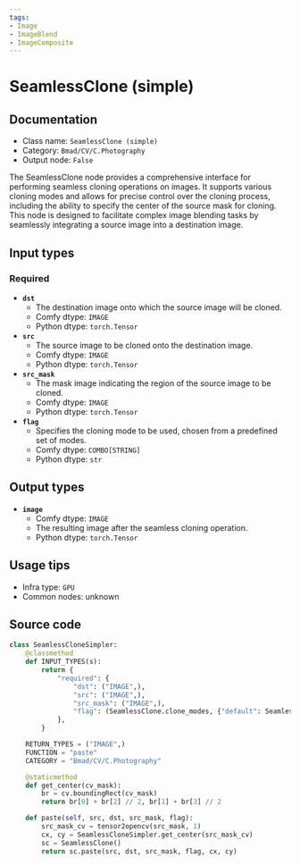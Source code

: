 ```yaml
---
tags:
- Image
- ImageBlend
- ImageComposite
---
```


# SeamlessClone (simple)
## Documentation
- Class name: `SeamlessClone (simple)`
- Category: `Bmad/CV/C.Photography`
- Output node: `False`

The SeamlessClone node provides a comprehensive interface for performing seamless cloning operations on images. It supports various cloning modes and allows for precise control over the cloning process, including the ability to specify the center of the source mask for cloning. This node is designed to facilitate complex image blending tasks by seamlessly integrating a source image into a destination image.
## Input types
### Required
- **`dst`**
    - The destination image onto which the source image will be cloned.
    - Comfy dtype: `IMAGE`
    - Python dtype: `torch.Tensor`
- **`src`**
    - The source image to be cloned onto the destination image.
    - Comfy dtype: `IMAGE`
    - Python dtype: `torch.Tensor`
- **`src_mask`**
    - The mask image indicating the region of the source image to be cloned.
    - Comfy dtype: `IMAGE`
    - Python dtype: `torch.Tensor`
- **`flag`**
    - Specifies the cloning mode to be used, chosen from a predefined set of modes.
    - Comfy dtype: `COMBO[STRING]`
    - Python dtype: `str`
## Output types
- **`image`**
    - Comfy dtype: `IMAGE`
    - The resulting image after the seamless cloning operation.
    - Python dtype: `torch.Tensor`
## Usage tips
- Infra type: `GPU`
- Common nodes: unknown


## Source code
```python
class SeamlessCloneSimpler:
    @classmethod
    def INPUT_TYPES(s):
        return {
            "required": {
                "dst": ("IMAGE",),
                "src": ("IMAGE",),
                "src_mask": ("IMAGE",),
                "flag": (SeamlessClone.clone_modes, {"default": SeamlessClone.clone_modes[0]}),
            },
        }

    RETURN_TYPES = ("IMAGE",)
    FUNCTION = "paste"
    CATEGORY = "Bmad/CV/C.Photography"

    @staticmethod
    def get_center(cv_mask):
        br = cv.boundingRect(cv_mask)
        return br[0] + br[2] // 2, br[1] + br[3] // 2

    def paste(self, src, dst, src_mask, flag):
        src_mask_cv = tensor2opencv(src_mask, 1)
        cx, cy = SeamlessCloneSimpler.get_center(src_mask_cv)
        sc = SeamlessClone()
        return sc.paste(src, dst, src_mask, flag, cx, cy)

```

